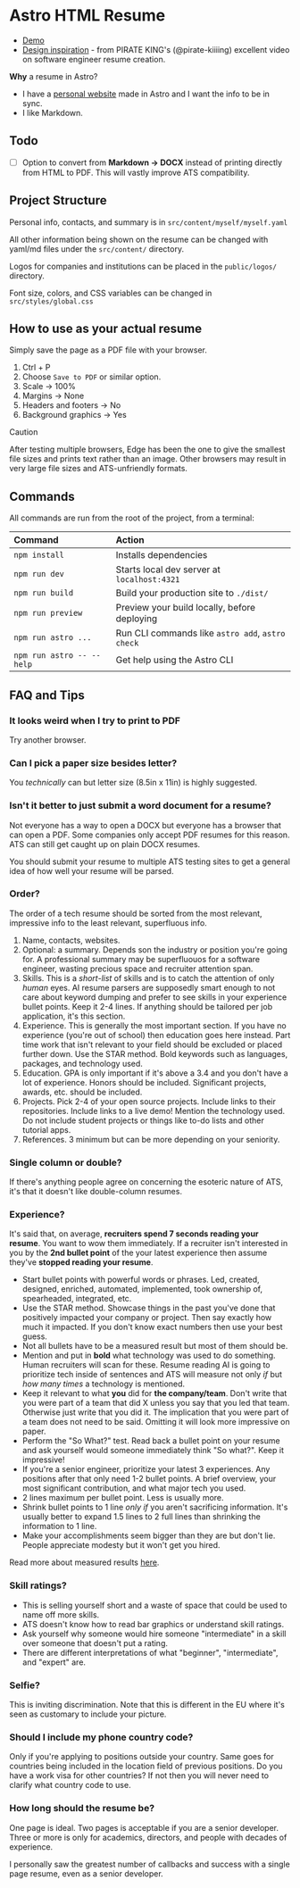 # Astro HTML Resume

* [Demo](https://astro-html-resume.pages.dev/)
* [Design inspiration](https://www.youtube.com/watch?v=kCgn-7NBPSs) - from PIRATE KING's (@pirate-kiiiing) excellent video on software engineer resume creation.

**Why** a resume in Astro?

* I have a [personal website](https://github.com/jetboom/personal-site) made in Astro and I want the info to be in sync.
* I like Markdown.

## Todo

- [ ] Option to convert from **Markdown -> DOCX** instead of printing directly from HTML to PDF. This will vastly improve ATS compatibility.

## Project Structure

Personal info, contacts, and summary is in `src/content/myself/myself.yaml`

All other information being shown on the resume can be changed with yaml/md files under the `src/content/` directory.

Logos for companies and institutions can be placed in the `public/logos/` directory.

Font size, colors, and CSS variables can be changed in `src/styles/global.css`

## How to use as your actual resume

Simply save the page as a PDF file with your browser.
1. Ctrl + P
2. Choose `Save to PDF` or similar option.
3. Scale -> 100%
4. Margins -> None
5. Headers and footers -> No
6. Background graphics -> Yes

> [!CAUTION]
> After testing multiple browsers, Edge has been the one to give the smallest file sizes and prints text rather than an image. Other browsers may result in very large file sizes and ATS-unfriendly formats.

## Commands

All commands are run from the root of the project, from a terminal:

| Command                   | Action                                           |
| :------------------------ | :----------------------------------------------- |
| `npm install`             | Installs dependencies                            |
| `npm run dev`             | Starts local dev server at `localhost:4321`      |
| `npm run build`           | Build your production site to `./dist/`          |
| `npm run preview`         | Preview your build locally, before deploying     |
| `npm run astro ...`       | Run CLI commands like `astro add`, `astro check` |
| `npm run astro -- --help` | Get help using the Astro CLI                     |

## FAQ and Tips

### It looks weird when I try to print to PDF

Try another browser.

### Can I pick a paper size besides letter?

You *technically* can but letter size (8.5in x 11in) is highly suggested.

### Isn't it better to just submit a word document for a resume?

Not everyone has a way to open a DOCX but everyone has a browser that can open a PDF. Some companies only accept PDF resumes for this reason. ATS can still get caught up on plain DOCX resumes.

You should submit your resume to multiple ATS testing sites to get a general idea of how well your resume will be parsed.

### Order?

The order of a tech resume should be sorted from the most relevant, impressive info to the least relevant, superfluous info.

1. Name, contacts, websites.
2. Optional: a summary. Depends son the industry or position you're going for. A professional summary may be superfluouos for a software engineer, wasting precious space and recruiter attention span.
3. Skills. This is a *short-list* of skills and is to catch the attention of only *human* eyes. AI resume parsers are supposedly smart enough to not care about keyword dumping and prefer to see skills in your experience bullet points. Keep it 2-4 lines. If anything should be tailored per job application, it's this section.
4. Experience. This is generally the most important section. If you have no experience (you're out of school) then education goes here instead. Part time work that isn't relevant to your field should be excluded or placed further down. Use the STAR method. Bold keywords such as languages, packages, and technology used.
5. Education. GPA is only important if it's above a 3.4 and you don't have a lot of experience. Honors should be included. Significant projects, awards, etc. should be included.
6. Projects. Pick 2-4 of your open source projects. Include links to their repositories. Include links to a live demo! Mention the technology used. Do not include student projects or things like to-do lists and other tutorial apps.
7. References. 3 minimum but can be more depending on your seniority.

### Single column or double?

If there's anything people agree on concerning the esoteric nature of ATS, it's that it doesn't like double-column resumes.

### Experience?

It's said that, on average, **recruiters spend 7 seconds reading your resume**. You want to wow them immediately.
If a recruiter isn't interested in you by the **2nd bullet point** of the your latest experience then assume they've **stopped reading your resume**.

* Start bullet points with powerful words or phrases. Led, created, designed, enriched, automated, implemented, took ownership of, spearheaded, integrated, etc.
* Use the STAR method. Showcase things in the past you've done that positively impacted your company or project. Then say exactly how much it impacted. If you don't know exact numbers then use your best guess.
* Not all bullets have to be a measured result but most of them should be.
* Mention and put in **bold** what technology was used to do something. Human recruiters will scan for these. Resume reading AI is going to prioritize tech inside of sentences and ATS will measure not only *if* but *how many times* a technology is mentioned.
* Keep it relevant to what **you** did for **the company/team**. Don't write that you were part of a team that did X unless you say that you led that team. Otherwise just write that you did it. The implication that you were part of a team does not need to be said. Omitting it will look more impressive on paper.
* Perform the "So What?" test. Read back a bullet point on your resume and ask yourself would someone immediately think "So what?". Keep it impressive!
* If you're a senior engineer, prioritize your latest 3 experiences. Any positions after that only need 1-2 bullet points. A brief overview, your most significant contribution, and what major tech you used.
* 2 lines maximum per bullet point. Less is usually more.
* Shrink bullet points to 1 line *only if* you aren't sacrificing information. It's usually better to expand 1.5 lines to 2 full lines than shrinking the information to 1 line.
* Make your accomplishments seem bigger than they are but don't lie. People appreciate modesty but it won't get you hired.

Read more about measured results [here](https://cultivatedculture.com/resume-metrics).

### Skill ratings?

* This is selling yourself short and a waste of space that could be used to name off more skills.
* ATS doesn't know how to read bar graphics or understand skill ratings.
* Ask yourself why someone would hire someone "intermediate" in a skill over someone that doesn't put a rating.
* There are different interpretations of what "beginner", "intermediate", and "expert" are.

### Selfie?

This is inviting discrimination. Note that this is different in the EU where it's seen as customary to include your picture.

### Should I include my phone country code?

Only if you're applying to positions outside your country. Same goes for countries being included in the location field of previous positions. Do you have a work visa for other countries? If not then you will never need to clarify what country code to use.

### How long should the resume be?

One page is ideal. Two pages is acceptable if you are a senior developer. Three or more is only for academics, directors, and people with decades of experience.

I personally saw the greatest number of callbacks and success with a single page resume, even as a senior developer.
